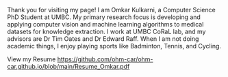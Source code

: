 Thank you for visiting my page!
I am Omkar Kulkarni, a Computer Science PhD Student at UMBC. My primary research focus is developing and applying computer vision and machine learning algorithms to medical datasets for knowledge extraction. I work at UMBC CoRaL lab, and my advisors are Dr Tim Oates and Dr Edward Raff. When I am not doing academic things, I enjoy playing sports like Badminton, Tennis, and Cycling.

View my Resume https://github.com/ohm-car/ohm-car.github.io/blob/main/Resume_Omkar.pdf
